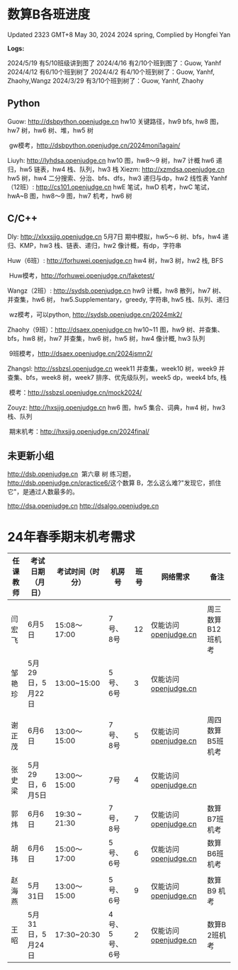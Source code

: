 # 数算B各班进度

Updated 2323 GMT+8 May 30, 2024
2024 spring, Complied by Hongfei Yan



**Logs:**

2024/5/19 有5/10班级讲到图了
2024/4/16 有2/10个班到图了：Guow, Yanhf
2024/4/12  有6/10个班到树了
2024/4/2  有4/10个班到树了：Guow, Yanhf, Zhaohy,Wangz
2024/3/29 有3/10个班到树了：Guow, Yanhf, Zhaohy


## Python
Guow: http://dsbpython.openjudge.cn hw10 关键路径，hw9 bfs, hw8 图，hw7 树，hw6 树、堆，hw5 树

​	gw模考，http://dsbpython.openjudge.cn/2024moni1again/

Liuyh: http://lyhdsa.openjudge.cn hw10 图，hw8～9 树，hw7 计概 hw6 递归，hw5 链表，hw4 栈、队列，hw3 栈
Xiezm: http://xzmdsa.openjudge.cn hw5 树，hw4 二分搜索、分治、bfs、dfs，hw3 递归与dp，hw2 线性表
Yanhf（12班）: http://cs101.openjudge.cn hwE 笔试，hwD 机考，hwC 笔试，hwA~B 图，hw8～9 图，hw7 机考，hw6 树

## C/C++
Dly: http://xlxxsjjg.openjudge.cn 
​	5月7日 期中模拟，hw5～6 树、bfs，hw4 递归、KMP，hw3 栈、链表、递归，hw2 像计概，有dp，字符串

Huw（6班）: http://forhuwei.openjudge.cn hw4 树，hw3 树，hw2 栈, BFS

​	Huw模考，http://forhuwei.openjudge.cn/faketest/

Wangz（2班）:  http://sydsb.openjudge.cn
	hw9 计概，hw8 散列，hw7 树、并查集，hw6 树， hw5.Supplementary，greedy, 字符串, hw5 栈、队列、递归

​	wz模考，可以python, http://sydsb.openjudge.cn/2024mk2/

Zhaohy（9班）：http://dsaex.openjudge.cn hw10~11 图，hw9 树、并查集、bfs，hw8 树，hw7 并查集，hw6 树，hw5 树，hw4 像计概, hw3 队列

​	9班模考，http://dsaex.openjudge.cn/2024jsmn2/

Zhangsl: http://ssbzsl.openjudge.cn week11 并查集，week10 树，week9 并查集、bfs，week8 树，week7 排序、优先级队列，week5 dp，week4 bfs, 栈

​	模考：http://ssbzsl.openjudge.cn/mock2024/

Zouyz: http://hxsjjg.openjudge.cn hw6 图，hw5 集合、词典，hw4 树，hw3 栈、队列

​	期末机考：http://hxsjjg.openjudge.cn/2024final/


## 未更新小组
http://dsb.openjudge.cn
​	第六章 树 练习题，http://dsb.openjudge.cn/practice6/
​	这个数算 B，怎么这么难?"发现它，抓住它"，是通过人数最多的。

http://dsa.openjudge.cn
http://dsalgo.openjudge.cn



# 24年春季期末机考需求

| 任课教师 | 考试日期（月日） | 考试时间（时分） | 机房号        | 班号 | 网络需求                                    | 备注              |
| -------- | ---------------- | ---------------- | ------------- | ---- | ------------------------------------------- | ----------------- |
|          |                  |                  |               |      |                                             |                   |
| 闫宏飞   | 6月5日           | 15:08～17:00     | 7号、8号      | 12   | 仅能访问[openjudge.cn](http://openjudge.cn) | 周三数算B12班机考 |
| 邹艳珍   | 5月29日，5月22日 | 13:00~15:00      | 5号、6号      | 3    | 仅能访问[openjudge.cn](http://openjudge.cn) |                   |
|          |                  |                  |               |      |                                             |                   |
| 谢正茂   | 6月6日           | 13:00～15:00     | 7号、8号      | 5    | 仅能访问[openjudge.cn](http://openjudge.cn) | 周四数算B5班机考  |
| 张史梁   | 5月29日，6月5日  | 13:00～15:00     | 7号           | 4    | 仅能访问[openjudge.cn](http://openjudge.cn) |                   |
| 郭炜     | 6月6日           | 19:30 ~ 21:30    | 7号，8号      | 7    | 仅能访问[openjudge.cn](http://openjudge.cn) | 数算B7班机考      |
| 胡玮     | 6月6日           | 15:00～17:00     | 5号、6号      | 6    | 仅能访问[openjudge.cn](http://openjudge.cn) | 数算B6班机考      |
|          |                  |                  |               |      |                                             |                   |
| 赵海燕   | 5月31日          | 13:00～15:00     | 5号、6号      | 9    | 仅能访问[openjudge.cn](http://openjudge.cn) | 数算B9 机考       |
| 王昭     | 5月31日，5月24日 | 17:30~20:30      | 4号、5号、6号 | 2    | 仅能访问[openjudge.cn](http://openjudge.cn) | 数算B 2班机考     |
